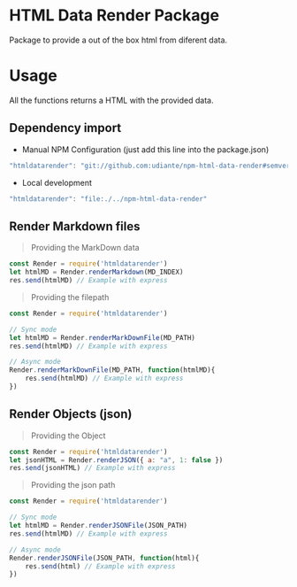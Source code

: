 # HTML Data Render Package

Package to provide a out of the box html from diferent data.

# Usage

All the functions returns a HTML with the provided data. 

## Dependency import

- Manual NPM Configuration (just add this line into the package.json)
```javascript
"htmldatarender": "git://github.com:udiante/npm-html-data-render#semver:^1.0"
```

- Local development
```javascript
"htmldatarender": "file:./../npm-html-data-render"
```
## Render Markdown files

> Providing the MarkDown data
````javascript
const Render = require('htmldatarender')
let htmlMD = Render.renderMarkdown(MD_INDEX)
res.send(htmlMD) // Example with express
````

> Providing the filepath
````javascript
const Render = require('htmldatarender')

// Sync mode
let htmlMD = Render.renderMarkDownFile(MD_PATH)
res.send(htmlMD) // Example with express

// Async mode
Render.renderMarkDownFile(MD_PATH, function(htmlMD){
    res.send(htmlMD) // Example with express
})
````

## Render Objects (json)

> Providing the Object
````javascript
const Render = require('htmldatarender')
let jsonHTML = Render.renderJSON({ a: "a", 1: false })
res.send(jsonHTML) // Example with express
````

> Providing the json path
````javascript
const Render = require('htmldatarender')

// Sync mode
let htmlMD = Render.renderJSONFile(JSON_PATH)
res.send(htmlMD) // Example with express

// Async mode
Render.renderJSONFile(JSON_PATH, function(html){
    res.send(html) // Example with express
})
````